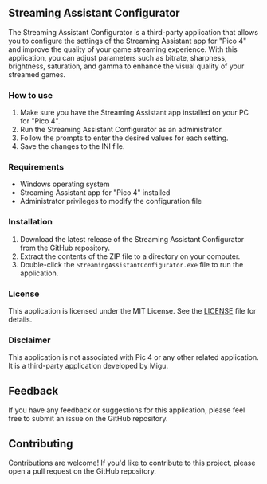 ## Streaming Assistant Configurator

The Streaming Assistant Configurator is a third-party application that allows you to configure the settings of the Streaming Assistant app for "Pico 4" and improve the quality of your game streaming experience. With this application, you can adjust parameters such as bitrate, sharpness, brightness, saturation, and gamma to enhance the visual quality of your streamed games.

### How to use

1. Make sure you have the Streaming Assistant app installed on your PC for "Pico 4".
2. Run the Streaming Assistant Configurator as an administrator.
3. Follow the prompts to enter the desired values for each setting.
4. Save the changes to the INI file.

### Requirements

- Windows operating system
- Streaming Assistant app for "Pico 4" installed
- Administrator privileges to modify the configuration file

### Installation

1. Download the latest release of the Streaming Assistant Configurator from the GitHub repository.
2. Extract the contents of the ZIP file to a directory on your computer.
3. Double-click the `StreamingAssistantConfigurator.exe` file to run the application.

### License

This application is licensed under the MIT License. See the [LICENSE](LICENSE) file for details.

### Disclaimer

This application is not associated with Pic 4 or any other related application. It is a third-party application developed by Migu.

## Feedback

If you have any feedback or suggestions for this application, please feel free to submit an issue on the GitHub repository.

## Contributing

Contributions are welcome! If you'd like to contribute to this project, please open a pull request on the GitHub repository.
